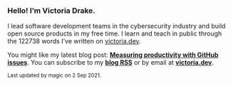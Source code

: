 ### Hello! I’m Victoria Drake.

I lead software development teams in the cybersecurity industry and build open source products in my free time. I learn and teach in public through the 122738 words I’ve written on [victoria.dev](https://victoria.dev).

You might like my latest blog post: **[Measuring productivity with GitHub issues](https://victoria.dev/blog/measuring-productivity-with-github-issues/)**. You can subscribe to my [**blog RSS**](https://victoria.dev/index.xml) or by email at [**victoria.dev**](https://victoria.dev).

<sub>Last updated by magic on 2 Sep 2021.</sub>
